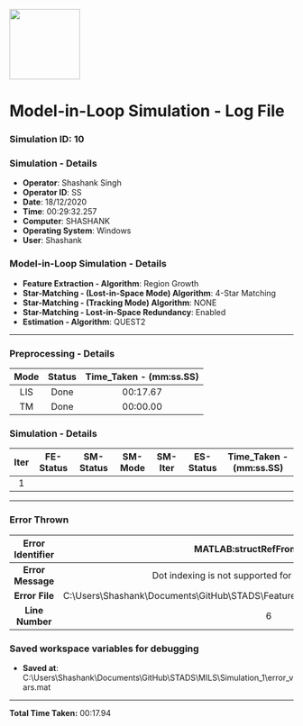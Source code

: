 [<img src="https://www.aero.iitb.ac.in/satlab/images/IITBSSP2019.png" width="125"/>](image.png)

# Model-in-Loop Simulation - Log File

### Simulation ID: 10

### Simulation - Details
* **Operator**: Shashank Singh
* **Operator ID**: SS
* **Date**: 18/12/2020
* **Time**: 00:29:32.257
* **Computer**: SHASHANK
* **Operating System**: Windows
* **User**: Shashank


### Model-in-Loop Simulation - Details
* **Feature Extraction - Algorithm**: Region Growth
* **Star-Matching - (Lost-in-Space Mode) Algorithm**: 4-Star Matching
* **Star-Matching - (Tracking Mode) Algorithm**: NONE
* **Star-Matching - Lost-in-Space Redundancy**: Enabled
* **Estimation - Algorithm**: QUEST2

---

### Preprocessing - Details

|Mode|Status|Time_Taken - (mm:ss.SS)|
|:---:|:---:|:---:|
|LIS|Done|00:17.67|
|TM|Done|00:00.00|

### Simulation - Details

|Iter|FE-Status|SM-Status|SM-Mode|SM-Iter|ES-Status|Time_Taken - (mm:ss.SS)|
|:---:|:---:|:---:|:---:|:---:|:---:|:---:|
|1|

---


### Error Thrown

|Error Identifier|MATLAB:structRefFromNonStruct|
|:---:|:---:|
|**Error Message**|Dot indexing is not supported for variables of this type.|
|**Error File**|C:\Users\Shashank\Documents\GitHub\STADS\Feature_Extraction\Functions\fe_region_growth.m|
|**Line Number**|6|
### Saved workspace variables for debugging
* **Saved at**: C:\Users\Shashank\Documents\GitHub\STADS\MILS\Simulation_1\error_vars.mat

---

**Total Time Taken:** 00:17.94

